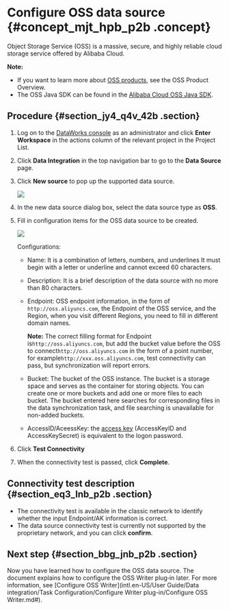 # Configure OSS data source {#concept_mjt_hpb_p2b .concept}

Object Storage Service \(OSS\) is a massive, secure, and highly reliable cloud storage service offered by Alibaba Cloud.

**Note:** 

-   If you want to learn more about [OSS products](https://www.alibabacloud.com/help/doc-detail/31817.htm), see the OSS Product Overview.
-   The OSS Java SDK can be found in the [Alibaba Cloud OSS Java SDK](http://oss.aliyuncs.com/aliyun_portal_storage/help/oss/OSS_Java_SDK_Dev_Guide_20141113.pdf).

## Procedure {#section_jy4_q4v_42b .section}

1.  Log on to the [DataWorks console](https://workbench.data.aliyun.com/console) as an administrator and click **Enter Workspace** in the actions column of the relevant project in the Project List.
2.  Click **Data Integration** in the top navigation bar to go to the **Data Source** page.
3.  Click **New source** to pop up the supported data source.

    ![](http://static-aliyun-doc.oss-cn-hangzhou.aliyuncs.com/assets/img/16209/15476016567559_en-US.png)

4.  In the new data source dialog box, select the data source type as **OSS**.
5.  Fill in configuration items for the OSS data source to be created.

    ![](http://static-aliyun-doc.oss-cn-hangzhou.aliyuncs.com/assets/img/16209/15476016567560_en-US.png)

    Configurations:

    -   Name: It is a combination of letters, numbers, and underlines It must begin with a letter or underline and cannot exceed 60 characters.
    -   Description: It is a brief description of the data source with no more than 80 characters.
    -   Endpoint: OSS endpoint information, in the form of `http://oss.aliyuncs.com`, the Endpoint of the OSS service, and the Region, when you visit different Regions, you need to fill in different domain names.

        **Note:** The correct filling format for Endpoint is`http://oss.aliyuncs.com`, but add the bucket value before the OSS to connect`http://oss.aliyuncs.com` in the form of a point number, for example`http://xxx.oss.aliyuncs.com`, test connectivity can pass, but synchronization will report errors.

    -   Bucket: The bucket of the OSS instance. The bucket is a storage space and serves as the container for storing objects. You can create one or more buckets and add one or more files to each bucket. The bucket entered here searches for corresponding files in the data synchronization task, and file searching is unavailable for non-added buckets.
    -   AccessID/AceessKey: the [access key](https://www.alibabacloud.com/help/doc-detail/53045.htm) \(AccessKeyID and AccessKeySecret\) is equivalent to the logon password.
6.  Click **Test Connectivity**
7.  When the connectivity test is passed, click **Complete**.

## Connectivity test description {#section_eq3_lnb_p2b .section}

-   The connectivity test is available in the classic network to identify whether the input Endpoint/AK information is correct.
-   The data source connectivity test is currently not supported by the proprietary network, and you can click **confirm**.

## Next step {#section_bbg_jnb_p2b .section}

Now you have learned how to configure the OSS data source. The document explains how to configure the OSS Writer plug‑in later. For more information, see [Configure OSS Writer](intl.en-US/User Guide/Data integration/Task Configuration/Configure Writer plug-in/Configure OSS Writer.md#).

